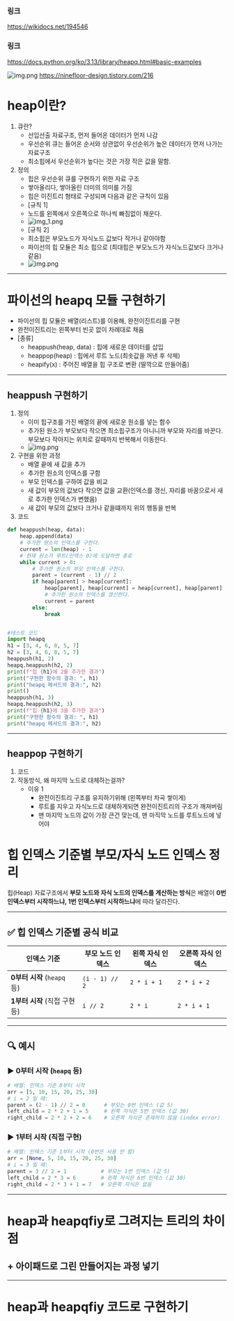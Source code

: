 
### 링크
https://wikidocs.net/194546

### 링크
https://docs.python.org/ko/3.13/library/heapq.html#basic-examples

![img.png](Theory_img/img.png)
https://ninefloor-design.tistory.com/216



# heap이란?
1. 큐란?
   - 선입선출 자료구조, 먼저 들어온 데이터가 먼저 나감
   - 우선순위 큐는 들어온 순서와 상관없이 우선순위가 높은 데이터가 먼저 나가는 자료구조
   - 최소힙에서 우선순위가 높다는 것은 가장 작은 값을 말함.
1. 정의
   - 힙은 우선순위 큐를 구현하기 위한 자료 구조
   - 쌓아올리다, 쌓아올린 더미의 의미를 가짐
   - 힙은 이진트리 형태로 구성되며 다음과 같은 규칙이 있음
   -  [규칙 1]
     - 노드를 왼쪽에서 오른쪽으로 하나씩 빠짐없이 채운다.
     - ![img_1.png](Theory_img/img_1.png)
   - [규칙 2]
   - 최소힙은 부모노드가 자식노드 값보다 작거나 같아야함
   - 파이선의 힙 모듈은 최소 힙으로 (최대힙은 부모노드가 자식노드값보다 크거나 같음)
   - ![img.png](Theory_img/규칙2.png)
---
# 파이선의 heapq 모듈 구현하기
- 파이선의 힙 모듈은 배열(리스트)를 이용해, 완전이진트리를 구현
- 완전이진트리는 왼쪽부터 빈곳 없이 차례대로 채움
- [종류]
  - heappush(heap, data) : 힙에 새로운 데이터를 삽입
  - heappop(heap) : 힙에서 루트 노드(최솟값을 꺼낸 후 삭제)
  - heapify(x) : 주어진 배열을 힙 구조로 변환 (딸깍으로 만들어줌)
---
## heappush 구현하기
1. 정의
   - 이미 힙구조를 가진 배열의 끝에 새로운 원소를 넣는 함수
   - 추가된 원소가 부모보다 작으면 최소힙구조가 아니니까 부모와 자리를 바꾼다. 부모보다 작아지는 위치로 갈때까지 반복해서 이동한다.
   - ![img.png](Theory_img/힙푸쉬구현.png)
2. 구현을 위한 과정
   - 배열 끝에 새 값을 추가 
   - 추가한 원소의 인덱스를 구함
   - 부모 인덱스를 구하여 값을 비교
   - 새 값이 부모의 값보다 작으면 값을 교환(인덱스를 갱신, 자리를 바꿈으로서 새로 추가한 인덱스가 변했음)
   - 새 값이 부모의 값보다 크거나 같을떄까지 위의 행동을 반복
3. 코드
```python
def heappush(heap, data):
    heap.append(data)
    # 추가한 원소의 인덱스를 구한다.
    current = len(heap) - 1
    # 현재 원소가 루트(인덱스 0)에 도달하면 종료
    while current > 0:
        # 추가한 원소의 부모 인덱스를 구한다.
        parent = (current - 1) // 2
        if heap[parent] > heap[current]:
            heap[parent], heap[current] = heap[current], heap[parent]
            # 추가한 원소의 인덱스를 갱신한다.
            current = parent
        else:
            break


#테스트 코드
import heapq
h1 = [3, 4, 6, 8, 5, 7]
h2 = [3, 4, 6, 8, 5, 7]
heappush(h1, 2)
heapq.heappush(h2, 2)
print(f"힙 {h1}에 2를 추가한 결과")
print("구현한 함수의 결과: ", h1)
print("heapq 메서드의 결과:", h2)
print()
heappush(h1, 3)
heapq.heappush(h2, 3)
print(f"힙 {h1}에 3을 추가한 결과")
print("구현한 함수의 결과: ", h1)
print("heapq 메서드의 결과:", h2)

```
---
## heappop 구현하기
1. 코드
2. 작동방식, 왜 마지막 노드로 대체하는걸까?
   - 이유 1
     - 완전이진트리 구조를 유지하기위해 (왼쪽부터 차곡 쌓이게)
     - 루트를 지우고 자식노드로 대체하게되면 완전이진트리의 구조가 깨져버림
     - 맨 마지막 노드의 값이 가장 큰건 맞는데, 맨 마직막 노드를 루트노드에 넣어야


# 힙 인덱스 기준별 부모/자식 노드 인덱스 정리

힙(Heap) 자료구조에서 **부모 노드와 자식 노드의 인덱스를 계산하는 방식**은
배열이 **0번 인덱스부터 시작하느냐, 1번 인덱스부터 시작하느냐**에 따라 달라진다.

---

## ✅ 힙 인덱스 기준별 공식 비교

| 인덱스 기준               | 부모 노드 인덱스       | 왼쪽 자식 인덱스    | 오른쪽 자식 인덱스   |
|---------------------------|-------------------------|----------------------|----------------------|
| **0부터 시작** (`heapq` 등) | `(i - 1) // 2`          | `2 * i + 1`          | `2 * i + 2`          |
| **1부터 시작** (직접 구현 등) | `i // 2`                | `2 * i`              | `2 * i + 1`          |

---

## 🔍 예시

### ▶️ 0부터 시작 (`heapq` 등)
```python
# 배열: 인덱스 기준 0부터 시작
arr = [5, 10, 15, 20, 25, 30]
# i = 2 일 때:
parent = (2 - 1) // 2 = 0      # 부모는 0번 인덱스 (값 5)
left_child = 2 * 2 + 1 = 5     # 왼쪽 자식은 5번 인덱스 (값 30)
right_child = 2 * 2 + 2 = 6    # 오른쪽 자식은 존재하지 않음 (index error)
```

### ▶️ 1부터 시작 (직접 구현)
```python
# 배열: 인덱스 기준 1부터 시작 (0번은 사용 안 함)
arr = [None, 5, 10, 15, 20, 25, 30]
# i = 3 일 때:
parent = 3 // 2 = 1           # 부모는 1번 인덱스 (값 5)
left_child = 2 * 3 = 6        # 왼쪽 자식은 6번 인덱스 (값 30)
right_child = 2 * 3 + 1 = 7   # 오른쪽 자식은 없음
```
---
# heap과 heapqfiy로 그려지는 트리의 차이점
## + 아이패드로 그린 만들어지는 과정 넣기

---
# heap과 heapqfiy 코드로 구현하기